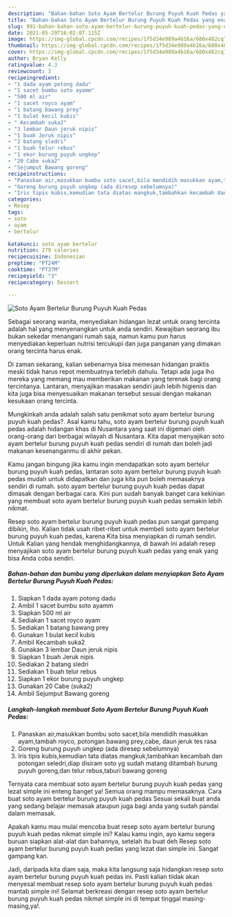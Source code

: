 ```yaml
---
description: "Bahan-bahan Soto Ayam Bertelur Burung Puyuh Kuah Pedas yang enak dan Mudah Dibuat"
title: "Bahan-bahan Soto Ayam Bertelur Burung Puyuh Kuah Pedas yang enak dan Mudah Dibuat"
slug: 991-bahan-bahan-soto-ayam-bertelur-burung-puyuh-kuah-pedas-yang-enak-dan-mudah-dibuat
date: 2021-05-29T16:02:07.115Z
image: https://img-global.cpcdn.com/recipes/1f5d34e989a4b16a/680x482cq70/soto-ayam-bertelur-burung-puyuh-kuah-pedas-foto-resep-utama.jpg
thumbnail: https://img-global.cpcdn.com/recipes/1f5d34e989a4b16a/680x482cq70/soto-ayam-bertelur-burung-puyuh-kuah-pedas-foto-resep-utama.jpg
cover: https://img-global.cpcdn.com/recipes/1f5d34e989a4b16a/680x482cq70/soto-ayam-bertelur-burung-puyuh-kuah-pedas-foto-resep-utama.jpg
author: Bryan Kelly
ratingvalue: 4.3
reviewcount: 3
recipeingredient:
- "1 dada ayam potong dadu"
- "1 sacet bumbu soto ayamm"
- "500 ml air"
- "1 sacet royco ayam"
- "1 batang bawang prey"
- "1 bulat kecil kubis"
- " Kecambah suka2"
- "3 lembar Daun jeruk nipis"
- "1 buah Jeruk nipis"
- "2 batang sledri"
- "1 buah telur rebus"
- "1 ekor burung puyuh ungkep"
- "20 Cabe suka2"
- "Sejumput Bawang goreng"
recipeinstructions:
- "Panaskan air,masukkan bumbu soto sacet,bila mendidih masukkan ayam,tambah royco, potongan bawang prey,cabe, daun jeruk tes rasa"
- "Goreng burung puyuh ungkep (ada diresep sebelumnya)"
- "Iris tipis kubis,kemudian tata diatas mangkuk,tambahkan kecambah dan potongan seledri,diap disiram soto yg sudah matang ditambah burung puyuh goreng,dan telur rebus,taburi bawang goreng"
categories:
- Resep
tags:
- soto
- ayam
- bertelur

katakunci: soto ayam bertelur 
nutrition: 279 calories
recipecuisine: Indonesian
preptime: "PT24M"
cooktime: "PT37M"
recipeyield: "3"
recipecategory: Dessert

---
```



![Soto Ayam Bertelur Burung Puyuh Kuah Pedas](https://img-global.cpcdn.com/recipes/1f5d34e989a4b16a/680x482cq70/soto-ayam-bertelur-burung-puyuh-kuah-pedas-foto-resep-utama.jpg)

Sebagai seorang wanita, menyediakan hidangan lezat untuk orang tercinta adalah hal yang menyenangkan untuk anda sendiri. Kewajiban seorang ibu bukan sekedar menangani rumah saja, namun kamu pun harus menyediakan keperluan nutrisi tercukupi dan juga panganan yang dimakan orang tercinta harus enak.

Di zaman  sekarang, kalian sebenarnya bisa memesan hidangan praktis meski tidak harus repot membuatnya terlebih dahulu. Tetapi ada juga lho mereka yang memang mau memberikan makanan yang terenak bagi orang tercintanya. Lantaran, menyajikan masakan sendiri jauh lebih higienis dan kita juga bisa menyesuaikan makanan tersebut sesuai dengan makanan kesukaan orang tercinta. 



Mungkinkah anda adalah salah satu penikmat soto ayam bertelur burung puyuh kuah pedas?. Asal kamu tahu, soto ayam bertelur burung puyuh kuah pedas adalah hidangan khas di Nusantara yang saat ini digemari oleh orang-orang dari berbagai wilayah di Nusantara. Kita dapat menyajikan soto ayam bertelur burung puyuh kuah pedas sendiri di rumah dan boleh jadi makanan kesenanganmu di akhir pekan.

Kamu jangan bingung jika kamu ingin mendapatkan soto ayam bertelur burung puyuh kuah pedas, lantaran soto ayam bertelur burung puyuh kuah pedas mudah untuk didapatkan dan juga kita pun boleh memasaknya sendiri di rumah. soto ayam bertelur burung puyuh kuah pedas dapat dimasak dengan berbagai cara. Kini pun sudah banyak banget cara kekinian yang membuat soto ayam bertelur burung puyuh kuah pedas semakin lebih nikmat.

Resep soto ayam bertelur burung puyuh kuah pedas pun sangat gampang dibikin, lho. Kalian tidak usah ribet-ribet untuk membeli soto ayam bertelur burung puyuh kuah pedas, karena Kita bisa menyiapkan di rumah sendiri. Untuk Kalian yang hendak menghidangkannya, di bawah ini adalah resep menyajikan soto ayam bertelur burung puyuh kuah pedas yang enak yang bisa Anda coba sendiri.

<!--inarticleads1-->

##### Bahan-bahan dan bumbu yang diperlukan dalam menyiapkan Soto Ayam Bertelur Burung Puyuh Kuah Pedas:

1. Siapkan 1 dada ayam potong dadu
1. Ambil 1 sacet bumbu soto ayamm
1. Siapkan 500 ml air
1. Sediakan 1 sacet royco ayam
1. Sediakan 1 batang bawang prey
1. Gunakan 1 bulat kecil kubis
1. Ambil  Kecambah suka2
1. Gunakan 3 lembar Daun jeruk nipis
1. Siapkan 1 buah Jeruk nipis
1. Sediakan 2 batang sledri
1. Sediakan 1 buah telur rebus
1. Siapkan 1 ekor burung puyuh ungkep
1. Gunakan 20 Cabe (suka2)
1. Ambil Sejumput Bawang goreng




<!--inarticleads2-->

##### Langkah-langkah membuat Soto Ayam Bertelur Burung Puyuh Kuah Pedas:

1. Panaskan air,masukkan bumbu soto sacet,bila mendidih masukkan ayam,tambah royco, potongan bawang prey,cabe, daun jeruk tes rasa
1. Goreng burung puyuh ungkep (ada diresep sebelumnya)
1. Iris tipis kubis,kemudian tata diatas mangkuk,tambahkan kecambah dan potongan seledri,diap disiram soto yg sudah matang ditambah burung puyuh goreng,dan telur rebus,taburi bawang goreng




Ternyata cara membuat soto ayam bertelur burung puyuh kuah pedas yang lezat simple ini enteng banget ya! Semua orang mampu memasaknya. Cara buat soto ayam bertelur burung puyuh kuah pedas Sesuai sekali buat anda yang sedang belajar memasak ataupun juga bagi anda yang sudah pandai dalam memasak.

Apakah kamu mau mulai mencoba buat resep soto ayam bertelur burung puyuh kuah pedas nikmat simple ini? Kalau kamu ingin, ayo kamu segera buruan siapkan alat-alat dan bahannya, setelah itu buat deh Resep soto ayam bertelur burung puyuh kuah pedas yang lezat dan simple ini. Sangat gampang kan. 

Jadi, daripada kita diam saja, maka kita langsung saja hidangkan resep soto ayam bertelur burung puyuh kuah pedas ini. Pasti kalian tiidak akan menyesal membuat resep soto ayam bertelur burung puyuh kuah pedas mantab simple ini! Selamat berkreasi dengan resep soto ayam bertelur burung puyuh kuah pedas nikmat simple ini di tempat tinggal masing-masing,ya!.

